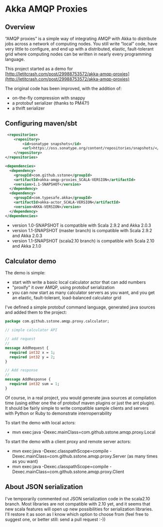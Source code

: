 # Akka AMQP Proxies

## Overview

“AMQP proxies” is a simple way of integrating AMQP with Akka to distribute jobs across a network of computing nodes.
You still write “local” code, have very little to configure, and end up with a distributed, elastic,
fault-tolerant grid where computing nodes can be written in nearly every programming language.

This project started as a demo for [http://letitcrash.com/post/29988753572/akka-amqp-proxies](http://letitcrash.com/post/29988753572/akka-amqp-proxies)

The original code has been improved, with the addition of:
* on-the-fly compression with snappy
* a protobuf serializer (thanks to PM47!)
* a thrift serializer

## Configuring maven/sbt

```xml
 <repositories>
    <repository>
        <id>sonatype snapshots</id>
        <url>https://oss.sonatype.org/content/repositories/snapshots/</url>
    </repository>
</repositories>

<dependencies>
  <dependency>
    <groupId>com.github.sstone</groupId>
    <artifactId>akka-amqp-proxies_SCALA-VERSION</artifactId>
    <version>1.1-SNAPSHOT</version>
  </dependency>
  <dependency>
    <groupId>com.typesafe.akka</groupId>
    <artifactId>akka-actor_SCALA-VERSION</artifactId>
    <version>AKKA-VERSION</version>
  </dependency>
</dependencies>
```

* version 1.0-SNAPSHOT is compatible with Scala 2.9.2 and Akka 2.0.3
* version 1.1-SNAPSHOT (master branch) is compatible with Scala 2.9.2 and Akka 2.0.3
* version 1.1-SNAPSHOT (scala2.10 branch) is compatible with Scala 2.10 and Akka 2.1.0

## Calculator demo

The demo is simple:

* start with write a basic local calculator actor that can add numbers
* "proxify" it over AMQP, using protobuf serialization
* you can now start as many calculator servers as you want, and you get an elastic, fault-tolerant, load-balanced calculator grid

I've defined a simple protobuf command language, generated java sources and added them to the project:

```protobuf
package com.github.sstone.amqp.proxy.calculator;

// simple calculator API

// add request
//
message AddRequest {
  required int32 x = 1;
  required int32 y = 2;
}

// Add response
//
message AddResponse {
  required int32 sum = 1;
}
```

Of course, in a real project, you would generate java sources at compilation time (using either one the of protobuf maven plugins or just the ant plugin).
It should be fairly simple to write compatible sample clients and servers with Python or Ruby to demonstrate interroperrability

To start the demo with local actors:

* mvn exec:java -Dexec.mainClass=com.github.sstone.amqp.proxy.Local

To start the demo with a client proxy and remote server actors:

* mvn exec:java -Dexec.classpathScope=compile -Dexec.mainClass=com.github.sstone.amqp.proxy.Server (as many times as you want)
* mvn exec:java -Dexec.classpathScope=compile -Dexec.mainClass=com.github.sstone.amqp.proxy.Client

## About JSON serialization

I've temporarily commented out JSON serialization code in the scala2.10 branch. Most libraries are not compatible with 2.10
yet, and it seems that new scala features will open up new possibilities for serialization libraries. I'll restore it as soon
as I know which option to choose from (feel free to suggest one, or better still: send a pull request :-))


